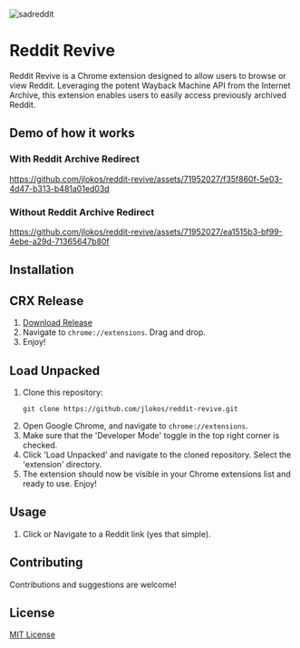 ![sadreddit](https://github.com/jlokos/reddit-revive/assets/71952027/14113a4c-539d-484e-9ce3-cfb2c6fdc4fb)
# Reddit Revive

Reddit Revive is a Chrome extension designed to allow  users to browse or view Reddit. Leveraging the potent Wayback Machine API from the Internet Archive, this extension enables users to easily access previously archived Reddit.

## Demo of how it works
### With Reddit Archive Redirect
https://github.com/jlokos/reddit-revive/assets/71952027/f35f860f-5e03-4d47-b313-b481a01ed03d

### Without Reddit Archive Redirect
https://github.com/jlokos/reddit-revive/assets/71952027/ea1515b3-bf99-4ebe-a29d-71365647b80f


## Installation

## CRX Release 
1. [Download Release](https://github.com/jlokos/reddit-revive/releases/download/v1.0/reddit-revive.crx)
2. Navigate to `chrome://extensions`. Drag and drop.
3. Enjoy!

## Load Unpacked

1. Clone this repository:
    ```
    git clone https://github.com/jlokos/reddit-revive.git
    ```
2. Open Google Chrome, and navigate to `chrome://extensions`.
3. Make sure that the 'Developer Mode' toggle in the top right corner is checked.
4. Click 'Load Unpacked' and navigate to the cloned repository. Select the 'extension' directory.
5. The extension should now be visible in your Chrome extensions list and ready to use. Enjoy!

## Usage

1. Click or Navigate to a Reddit link (yes that simple).

## Contributing

Contributions and suggestions are welcome!

## License

[MIT License](https://choosealicense.com/licenses/mit/)

